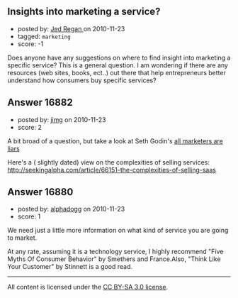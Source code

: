 ## Insights into marketing a service?

- posted by: [Jed Regan ](https://stackexchange.com/users/-1/1940-jed-regan) on 2010-11-23
- tagged: `marketing`
- score: -1

Does anyone have any suggestions on where to find insight into marketing a specific service?  This is a general question.  I am wondering if there are any resources (web sites, books, ect..) out there that help entrepreneurs better understand how consumers buy specific services?   


## Answer 16882

- posted by: [jimg](https://stackexchange.com/users/-1/2380-jimg) on 2010-11-23
- score: 2

<p>A bit broad of a question, but take a look at Seth Godin's <a href="http://rads.stackoverflow.com/amzn/click/B0043RT8HC" rel="nofollow">all marketers are liars</a></p>

<p>Here's a ( slightly dated) view on the complexities of selling services:
<a href="http://seekingalpha.com/article/66151-the-complexities-of-selling-saas" rel="nofollow">http://seekingalpha.com/article/66151-the-complexities-of-selling-saas</a></p>



## Answer 16880

- posted by: [alphadogg](https://stackexchange.com/users/-1/3197-alphadogg) on 2010-11-23
- score: 1

We need just a little more information on what kind of service you are going to market.

At any rate, assuming it is a technology service, I highly recommend "Five Myths Of Consumer Behavior" by Smethers and France.Also, "Think Like Your Customer" by Stinnett is a good read.



---

All content is licensed under the [CC BY-SA 3.0 license](https://creativecommons.org/licenses/by-sa/3.0/).
